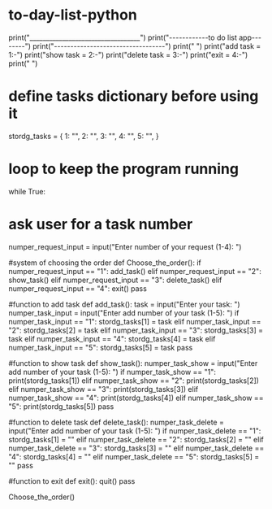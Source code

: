 # to-day-list-python
print("__________________________________")
print("------------to do list app--------")
print("----------------------------------")
print("                              ")
print("add task = 1:-")
print("show task = 2:-")
print("delete task = 3:-")
print("exit = 4:-")
print("                              ")

# define tasks dictionary before using it
stordg_tasks = {
    1: "",
    2: "",
    3: "",
    4: "",
    5: "",
}

# loop to keep the program running
while True:
  # ask user for a task number
  numper_request_input = input("Enter number of your request (1-4): ")

  #system of choosing the order
  def Choose_the_order():
    if numper_request_input == "1":
      add_task()
    elif numper_request_input == "2":
      show_task()
    elif numper_request_input == "3":
      delete_task()
    elif numper_request_input == "4":
      exit()
    pass

  #function to add task
  def add_task():
    task = input("Enter your task: ")
    numper_task_input = input("Enter add number of your task (1-5): ")
    if numper_task_input == "1":
      stordg_tasks[1] = task
    elif numper_task_input == "2":
      stordg_tasks[2] = task
    elif numper_task_input == "3":
      stordg_tasks[3] = task
    elif numper_task_input == "4":
      stordg_tasks[4] = task
    elif numper_task_input == "5":
      stordg_tasks[5] = task
    pass

  #function to show task
  def show_task():
    numper_task_show = input("Enter add number of your task (1-5): ")
    if numper_task_show == "1":
      print(stordg_tasks[1])
    elif numper_task_show == "2":
      print(stordg_tasks[2])
    elif numper_task_show == "3":
      print(stordg_tasks[3])
    elif numper_task_show == "4":
      print(stordg_tasks[4])
    elif numper_task_show == "5":
      print(stordg_tasks[5])
    pass

  #function to delete task
  def delete_task():
    numper_task_delete = input("Enter add number of your task (1-5): ")
    if numper_task_delete == "1":
      stordg_tasks[1] = ""
    elif numper_task_delete == "2":
      stordg_tasks[2] = ""
    elif numper_task_delete == "3":
      stordg_tasks[3] = ""
    elif numper_task_delete == "4":
      stordg_tasks[4] = ""
    elif numper_task_delete == "5":
      stordg_tasks[5] = ""
    pass

  #function to exit
  def exit():
    quit()
    pass

  Choose_the_order()
